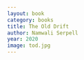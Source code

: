 ```yaml
---
layout: book
category: books
title: The Old Drift
author: Namwali Serpell
year: 2020
image: tod.jpg
---
```

